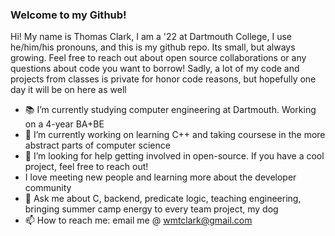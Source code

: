 ### Welcome to my Github! 

Hi! My name is Thomas Clark, I am a '22 at Dartmouth College, I use he/him/his pronouns, and this is my github repo. Its small, but always growing. Feel free to reach out about open source collaborations or any questions about code you want to borrow! Sadly, a lot of my code and projects from classes is private for honor code reasons, but hopefully one day it will be on here as well

* 📚 I’m currently studying computer engineering at Dartmouth. Working on a 4-year BA+BE
* 🌱 I’m currently working on learning C++ and taking coursese in the more abstract parts of computer science 
* 🤔 I’m looking for help getting involved in open-source. If you have a cool project, feel free to reach out! 
* I love meeting new people and learning more about the developer community
* 💬 Ask me about C, backend, predicate logic, teaching engineering, bringing summer camp energy to every team project, my dog
* 📫 How to reach me: email me @ [wmtclark@gmail.com](mailto:wmtclark@gmail.com)

